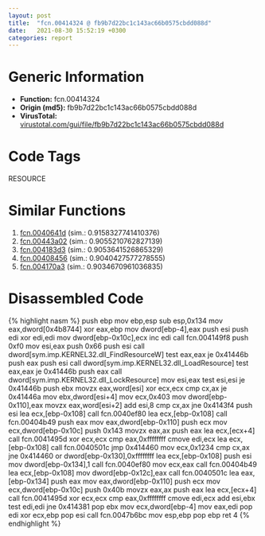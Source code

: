 ```yaml
---
layout: post
title:  "fcn.00414324 @ fb9b7d22bc1c143ac66b0575cbdd088d"
date:   2021-08-30 15:52:19 +0300
categories: report
---
```


# Generic Information
- **Function:** fcn.00414324
- **Origin (md5):** fb9b7d22bc1c143ac66b0575cbdd088d
- **VirusTotal:** [virustotal.com/gui/file/fb9b7d22bc1c143ac66b0575cbdd088d][virustotal_ref]

# Code Tags
<span class="tag" id="RESOURCE">RESOURCE</span>


# Similar Functions

1. [fcn.0040641d][similar_1_ref] (sim.: 0.9158327741410376)
2. [fcn.00443a02][similar_2_ref] (sim.: 0.9055210762827139)
3. [fcn.004183d3][similar_3_ref] (sim.: 0.9053641526865329)
4. [fcn.00408456][similar_4_ref] (sim.: 0.9040427577278555)
5. [fcn.004170a3][similar_5_ref] (sim.: 0.9034670961036835)


# Disassembled Code

{% highlight nasm %}
push ebp
mov ebp,esp
sub esp,0x134
mov eax,dword[0x4b8744]
xor eax,ebp
mov dword[ebp-4],eax
push esi
push edi
xor edi,edi
mov dword[ebp-0x10c],ecx
inc edi
call fcn.004149f8
push 0xf0
mov esi,eax
push 0x66
push esi
call dword[sym.imp.KERNEL32.dll_FindResourceW]
test eax,eax
je 0x41446b
push eax
push esi
call dword[sym.imp.KERNEL32.dll_LoadResource]
test eax,eax
je 0x41446b
push eax
call dword[sym.imp.KERNEL32.dll_LockResource]
mov esi,eax
test esi,esi
je 0x41446b
push ebx
movzx eax,word[esi]
xor ecx,ecx
cmp cx,ax
je 0x41446a
mov ebx,dword[esi+4]
mov ecx,0x403
mov dword[ebp-0x110],eax
movzx eax,word[esi+2]
add esi,8
cmp cx,ax
jne 0x4143f4
push esi
lea ecx,[ebp-0x108]
call fcn.0040ef80
lea ecx,[ebp-0x108]
call fcn.00404b49
push eax
mov eax,dword[ebp-0x110]
push ecx
mov ecx,dword[ebp-0x10c]
push 0x143
movzx eax,ax
push eax
lea ecx,[ecx+4]
call fcn.0041495d
xor ecx,ecx
cmp eax,0xffffffff
cmove edi,ecx
lea ecx,[ebp-0x108]
call fcn.0040501c
jmp 0x414460
mov ecx,0x1234
cmp cx,ax
jne 0x414460
or dword[ebp-0x130],0xffffffff
lea ecx,[ebp-0x108]
push esi
mov dword[ebp-0x134],1
call fcn.0040ef80
mov ecx,eax
call fcn.00404b49
lea ecx,[ebp-0x108]
mov dword[ebp-0x12c],eax
call fcn.0040501c
lea eax,[ebp-0x134]
push eax
mov eax,dword[ebp-0x110]
push ecx
mov ecx,dword[ebp-0x10c]
push 0x40b
movzx eax,ax
push eax
lea ecx,[ecx+4]
call fcn.0041495d
xor ecx,ecx
cmp eax,0xffffffff
cmove edi,ecx
add esi,ebx
test edi,edi
jne 0x414381
pop ebx
mov ecx,dword[ebp-4]
mov eax,edi
pop edi
xor ecx,ebp
pop esi
call fcn.0047b6bc
mov esp,ebp
pop ebp
ret 4
{% endhighlight %}


[similar_1_ref]: /report/fcn.0040641d@470263fe7e7cc115b95cd041d643e3b5
[similar_2_ref]: /report/fcn.00443a02@8d996434378dbdbb47e86342be5446c7
[similar_3_ref]: /report/fcn.004183d3@f5b8476c36459986b226c45654aeb016
[similar_4_ref]: /report/fcn.00408456@70e9569a63e2c5481707e2ba7c663021
[similar_5_ref]: /report/fcn.004170a3@96a869ae624ddb4834a1d5a829f85469
[virustotal_ref]: https://www.virustotal.com/gui/file/fb9b7d22bc1c143ac66b0575cbdd088d